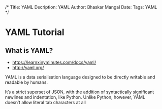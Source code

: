 /*
Title: YAML
Decription: YAML
Author: Bhaskar Mangal
Date: 
Tags: YAML
*/

# YAML Tutorial

## What is YAML?
* https://learnxinyminutes.com/docs/yaml/
* http://yaml.org/

YAML is a data serialisation language designed to be directly writable and readable by humans.

It’s a strict superset of JSON, with the addition of syntactically significant newlines and indentation, like Python. Unlike Python, however, YAML doesn’t allow literal tab characters at all


